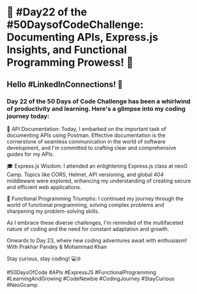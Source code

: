# 🚀 #Day22 of the #50DaysofCodeChallenge: Documenting APIs, Express.js Insights, and Functional Programming Prowess! 🚀

## Hello #LinkedInConnections! 👋

### Day 22 of the 50 Days of Code Challenge has been a whirlwind of productivity and learning. Here's a glimpse into my coding journey today:

📖 API Documentation: Today, I embarked on the important task of documenting APIs using Postman. Effective documentation is the cornerstone of seamless communication in the world of software development, and I'm committed to crafting clear and comprehensive guides for my APIs.

🎓 Express.js Wisdom: I attended an enlightening Express.js class at neoG Camp. Topics like CORS, Helmet, API versioning, and global 404 middleware were explored, enhancing my understanding of creating secure and efficient web applications.

🧩 Functional Programming Triumphs: I continued my journey through the world of functional programming, solving complex problems and sharpening my problem-solving skills.

As I embrace these diverse challenges, I'm reminded of the multifaceted nature of coding and the need for constant adaptation and growth.

Onwards to Day 23, where new coding adventures await with enthusiasm! With Prakhar Pandey & Mohammad Khan

Stay curious, stay coding! 💻🌐

#50DaysOfCode #APIs #ExpressJS #FunctionalProgramming #LearningAndGrowing #CodeNewbie #CodingJourney #StayCurious #NeoGcamp
